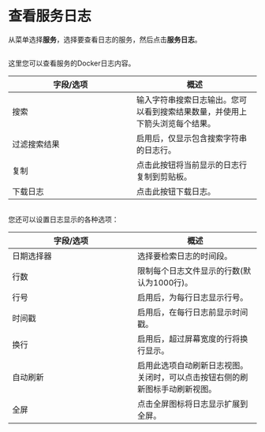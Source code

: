 # 查看服务日志

从菜单选择**服务**，选择要查看日志的服务，然后点击**服务日志**。

<figure><img src="../..//assets/2.30-services-logs.gif" alt=""><figcaption></figcaption></figure>

这里您可以查看服务的Docker日志内容。

<table><thead><tr><th width="236">字段/选项</th><th>概述</th></tr></thead><tbody><tr><td>搜索</td><td>输入字符串搜索日志输出。您可以看到搜索结果数量，并使用上下箭头浏览每个结果。</td></tr><tr><td>过滤搜索结果</td><td>启用后，仅显示包含搜索字符串的日志行。</td></tr><tr><td>复制</td><td>点击此按钮将当前显示的日志行复制到剪贴板。</td></tr><tr><td>下载日志</td><td>点击此按钮下载日志。</td></tr></tbody></table>

<figure><img src="../..//assets/2.17-containers-logs-search.png" alt=""><figcaption></figcaption></figure>

您还可以设置日志显示的各种选项：

<table><thead><tr><th width="238">字段/选项</th><th>概述</th></tr></thead><tbody><tr><td>日期选择器</td><td>选择要检索日志的时间段。</td></tr><tr><td>行数</td><td>限制每个日志文件显示的行数(默认为1000行)。</td></tr><tr><td>行号</td><td>启用后，为每行日志显示行号。</td></tr><tr><td>时间戳</td><td>启用后，在每行日志前显示时间戳。</td></tr><tr><td>换行</td><td>启用后，超过屏幕宽度的行将换行显示。</td></tr><tr><td>自动刷新</td><td>启用此选项自动刷新日志视图。关闭时，可以点击按钮右侧的刷新图标手动刷新视图。</td></tr><tr><td>全屏</td><td>点击全屏图标将日志显示扩展到全屏。</td></tr></tbody></table>

<figure><img src="../..//assets/2.30-containers-logs-options.png" alt=""><figcaption></figcaption></figure>
